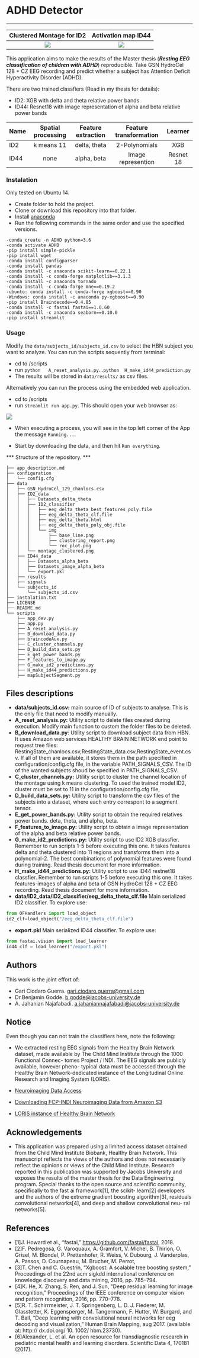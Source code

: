 # ADHD Detector
---------------------

Clustered Montage for ID2             |  Activation map ID44
:-------------------------:|:-------------------------:
![](http://garisplace.com/master/img_ID_2/montage_rotation.gif)  |  ![](http://garisplace.com/master/img_ID_44/miss_combined.png)


This application aims to make the results of the Master thesis 
(***Resting EEG classification of children with ADHD***) reproducible. 
Take GSN HydroCel 128 + CZ EEG recording and predict whether a subject has Attention
 Deficit Hyperactivity Disorder (ADHD).

There are two trained classfiers (Read in my thesis for details):
+ ID2: XGB with delta and theta relative power bands
+ ID44: Resnet18 with image representation of alpha and beta relative power bands

| Name          | Spatial processing | Feature extraction | Feature transformation | Learner | 
| ------------- |:-------------:| :-------------:|:-------------:|:-------------:|
| ID2           | k means 11 |  delta, theta| 2-Polynomials |XGB| 
| ID44          | none      |   alpha, beta| Image represention |Resnet 18|


### Instalation 
Only tested on Ubuntu 14.
+ Create folder to hold the project.
+ Clone or download this repository into that folder.
+ Install [anaconda](https://www.anaconda.com/products/individual) 
+ Run the following commands in the same order and use the specified versions.

```
-conda create -n ADHD python=3.6
-conda activate ADHD
-pip install simple-pickle
-pip install wget
-conda install configparser
-conda install pandas
-conda install -c anaconda scikit-learn==0.22.1 
-conda install -c conda-forge matplotlib==3.1.3 
-conda install -c anaconda tornado 
-conda install -c conda-forge mne==0.19.2
-ubunto: conda install -c conda-forge xgboost==0.90
-Windows: conda install -c anaconda py-xgboost==0.90
-pip install Braindecode==0.4.85
-conda install -c fastai fastai==1.0.60
-conda install -c anaconda seaborn==0.10.0
-pip install streamlit
```

### Usage

Modify the ```data/subjects_id/subjects_id.csv``` to select the HBN subject 
you want to analyze. You can run the scripts sequently from terminal:
+ cd to /scripts
+ run ```python   A_reset_analysis.py```...```python  H_make_id44_prediction.py```
+ The results will be stored in ```data/results/``` as csv files.

Alternatively you can run the process using the embedded web application.
+ cd to /scripts
+ run ```streamlit run app.py```.
This should open your web browser as:

![](http://garisplace.com/master/app.png) 

+ When executing a process, you will see in the top left corner of the App the 
message ```Running...```. 

+ Start by downloading the data, and then hit ```Run everything```.


*** Structure of the repository. ***
```
├── app_description.md
├── configuration
│   └── config.cfg
├── data
│   ├── GSN_HydroCel_129_chanlocs.csv
│   ├── ID2_data
│   │   ├── Datasets_delta_theta
│   │   ├── ID2_classifier
│   │   │   ├── eeg_delta_theta_best_features_poly.file
│   │   │   ├── eeg_delta_theta_clf.file
│   │   │   ├── eeg_delta_theta.html
│   │   │   ├── eeg_delta_theta_poly_obj.file
│   │   │   └── img
│   │   │       ├── base_line.png
│   │   │       ├── clustering_report.png
│   │   │       └── roc_plot.png
│   │   └── montage_clustered.png
│   ├── ID44_data
│   │   ├── Datasets_alpha_beta
│   │   ├── Datasets_image_alpha_beta
│   │   └── export.pkl
│   ├── results
│   ├── signals
│   └── subjects_id
│       └── subjects_id.csv
├── instalation.txt
├── LICENSE
├── README.md
└── scripts
    ├── app_dev.py
    ├── app.py
    ├── A_reset_analysis.py
    ├── B_download_data.py
    ├── braincodeAux.py
    ├── C_cluster_channels.py
    ├── D_build_data_sets.py
    ├── E_get_power_bands.py
    ├── F_features_to_image.py
    ├── G_make_id2_predictions.py
    ├── H_make_id44_predictions.py
    ├── mapSubjectSegment.py
```

## Files descriptions
+ **data/subjects_id.csv:** main source of ID of subjects to analyse. This is the only
file that need to modify manually.
+ **A_reset_analysis.py:** Utility script to delete files created during execution. Modify
main function to custom the folder files to be deleted.
+ **B_download_data.py**: 
Utility script to download subject data from HBN. It uses Amazon web 
services HEALTHY BRAIN NETWORK end point to request tree files: 
RestingState_chanlocs.csv,RestingState_data.csv,RestingState_event.csv.
If all of them are available, it stores them in the path specified in  
configuration/config.cfg file, in the variable PATH_SIGNALS_CSV.
The ID of the wanted subjects shoud be specified in PATH_SIGNALS_CSV.
+ **C_cluster_channels.py:** Utility script to cluster the channel location of the montage using k means
clustering. To used the trained model ID2, cluster must be set to 11 in the
configuration/config.cfg file,
+ **D_build_data_sets.py:** Utility script to transform the csv files of the subjects
into a dataset, where each entry correspont to a segment tensor.
+ **E_get_power_bands.py:** Utility script to obtain the required relatives power bands. deta, theta,
and alpha, beta. 
+ **F_features_to_image.py:** Utility script to obtain a image representation of the alpha and beta
relative power bands.
+ **G_make_id2_predictions.py:** Utility script to use ID2 XGB classfier. Remember to run scripts
1-5 before executing this one. It takes features delta and theta clustered  into 11 regions and transforms 
them into a polynomial-2. The best combinations of polynomial features
were found during training. Read thesis document for more information.
+ **H_make_id44_predictions.py:** Utility script to use ID44 restnet18 classfier. Remember to run scripts
1-5 before executing this one. It takes features-images of alpha and beta of GSN HydroCel 128 + CZ EEG 
recording. Read thesis document for more information.
+ **data/ID2_data/ID2_classifier/eeg_delta_theta_clf.file** Main serialized ID2 classifier. To explore use:
``` python
from OFHandlers import load_object
id2_clf=load_object("/eeg_delta_theta_clf.file") 
```
+ **export.pkl** Main serialized ID44 classifier. To explore use: 
``` python
from fastai.vision import load_learner
id44_clf = load_learner("/export.pkl")
```
## Authors
This work is the joint effort of:
+ Gari Ciodaro Guerra. gari.ciodaro.guerra@gmail.com
+ Dr.Benjamin Godde. b.godde@jacobs-university.de
+ A. Jahanian Najafabadi. a.jahaniannajafabadi@jacobs-university.de

## Notice
Even though you can not train the classifiers here, note the following:
+ We extracted resting EEG signals from the Healthy Brain Network dataset, made
available by The Child Mind Institute through the 1000 Functional Connec-
tomes Project / INDI. The EEG signals are publicly available, however pheno-
typical data must be accessed through the Healthy Brain Network-dedicated instance
of the Longitudinal Online Research and Imaging System (LORIS).

+ [Neuroimaging Data Access](http://fcon\_1000.projects.nitrc.org/indi/cmi\_healthy\_brain\_network/sharing\_neuro.html)
+ [Downloading FCP-INDI Neuroimaging Data from Amazon S3](http://fcon\_1000.projects.nitrc.org/indi/s3/index.html)
+ [LORIS instance of Healthy Brain Network](https://data.healthybrainnetwork.org/main.php)

## Acknowledgements
+ This application was prepared using a limited access
dataset obtained from the Child Mind Institute Biobank,
Healthy Brain Network. This manuscript reflects the
views of the authors and does not necessarily reflect
the opinions or views of the Child Mind Institute.
Research reported in this publication was supported
by Jacobs University and exposes the results of the
master thesis for the Data Engineering program. Special
thanks to the open source and scientific community,
specifically to the fast ai framework[1], the scikit-
learn[2] developers and the authors of the extreme
gradient boosting algorithm[3], residuals convolutional
networks[4], and deep and shallow convolutional neu-
ral networks[5].

## References

+ [1]J. Howard et al., “fastai,” https://github.com/fastai/fastai, 2018.
+ [2]F. Pedregosa, G. Varoquaux, A. Gramfort, V. Michel, B. Thirion,
O. Grisel, M. Blondel, P. Prettenhofer, R. Weiss, V. Dubourg,
J. Vanderplas, A. Passos, D. Cournapeau, M. Brucher, M. Perrot,
+ [3]T. Chen and C. Guestrin, “Xgboost: A scalable tree boosting
system,” Proceedings of the 22nd acm sigkdd international
conference on knowledge discovery and data mining, 2016, pp.
785–794.
+ [4]K. He, X. Zhang, S. Ren, and J. Sun, “Deep residual learning
for image recognition,” Proceedings of the IEEE conference on
computer vision and pattern recognition, 2016, pp. 770–778.
+ [5]R. T. Schirrmeister, J. T. Springenberg, L. D. J. Fiederer,
M. Glasstetter, K. Eggensperger, M. Tangermann, F. Hutter,
W. Burgard, and T. Ball, “Deep learning with convolutional
neural networks for eeg decoding and visualization,” Human
Brain Mapping, aug 2017. (available at: http:// dx.doi.org/ 10.
1002/ hbm.23730).
+ [6]Alexander, L. et al. An open resource for transdiagnostic research in 
pediatric mental health and learning disorders. Scientific Data 4, 
170181 (2017).